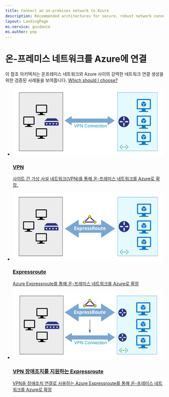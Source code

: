 ```yaml
---
title: Connect an on-premises network to Azure
description: Recommended architectures for secure, robust network connections between on-premises networks and Azure.
layout: LandingPage
ms.service: guidance
ms.author: pnp
---
```


# 온-프레미스 네트워크를 Azure에 연결

이 참조 아키텍처는 온프레미스 네트워크와 Azure 사이의 강력한 네트워크 연결 생성을 위한 검증된 사례들을 보여줍니다. [Which should I choose?](./considerations.md)

<ul class="panelContent cardsH">
    <li>
        <a href="./vpn.md">
            <div class="cardSize">
                <div class="cardPadding">
                    <div class="card">
                        <div class="cardImageOuter">
                            <div class="cardImage bgdAccent1">
                            <img src="./images/vpn.svg">
                            </div>
                        </div>
                        <div class="cardText">
                            <h3>VPN</h3>
                            <p>사이트 간 가상 사설 네트워크(VPN)를 통해 온-프레미스 네트워크를 Azure로 확장.</p>
                        </div>
                    </div>
                </div>
            </div>
        </a>
    </li>
    <li>
        <a href="./expressroute.md">
            <div class="cardSize">
                <div class="cardPadding">
                    <div class="card">
                        <div class="cardImageOuter">
                            <div class="cardImage bgdAccent1">
                            <img src="./images/expressroute.svg">
                            </div>
                        </div>
                        <div class="cardText">
                            <h3>Expressroute</h3>
                            <p>Azure Expressroute를 통해 온-프레미스 네트워크를 Azure로 확장</p>
                        </div>
                    </div>
                </div>
            </div>
        </a>
    </li>
    <li>
        <a href="./expressroute-vpn-failover.md">
            <div class="cardSize">
                <div class="cardPadding">
                    <div class="card">
                        <div class="cardImageOuter">
                            <div class="cardImage bgdAccent1">
                            <img src="./images/expressroute-vpn-failover.svg">
                            </div>
                        </div>
                        <div class="cardText">
                            <h3>VPN 장애조치를 지원하는 Expressroute</h3>
                            <p>VPN을 장애조치 연결로 사용하는 Azure Expressroute를 통해 온-프레미스 네트워크를 Azure로 확장</p>
                        </div>
                    </div>
                </div>
            </div>
        </a>
    </li>
</ul>

